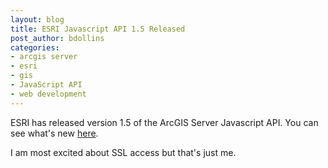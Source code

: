 ```yaml
---
layout: blog
title: ESRI Javascript API 1.5 Released
post_author: bdollins
categories:
- arcgis server
- esri
- gis
- JavaScript API
- web development
---
```


ESRI has released version 1.5 of the ArcGIS Server Javascript API. You can see what's new <a href="http://resources.esri.com/help/9.3/arcgisserver/apis/javascript/arcgis/help/jshelp_start.htm#jshelp/new_v15.htm">here</a>.

I am most excited about SSL access but that's just me.